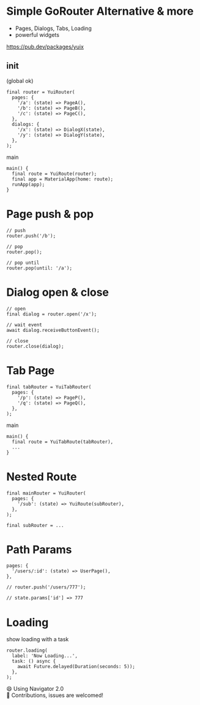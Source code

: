 # Simple GoRouter Alternative & more

- Pages, Dialogs, Tabs, Loading
- powerful widgets

https://pub.dev/packages/yuix

## init

(global ok)

```
final router = YuiRouter(
  pages: {
    '/a': (state) => PageA(),
    '/b': (state) => PageB(),
    '/c': (state) => PageC(),
  },
  dialogs: {
    '/x': (state) => DialogX(state),
    '/y': (state) => DialogY(state),
  },
);
```

main

```
main() {
  final route = YuiRoute(router);
  final app = MaterialApp(home: route);
  runApp(app);
}
```

# Page push & pop

```
// push
router.push('/b');

// pop
router.pop();

// pop until
router.pop(until: '/a');
```

# Dialog open & close

```
// open
final dialog = router.open('/x');

// wait event
await dialog.receiveButtonEvent();

// close
router.close(dialog);
```

# Tab Page


```
final tabRouter = YuiTabRouter(
  pages: {
    '/p': (state) => PageP(),
    '/q': (state) => PageQ(),
  },
);
```

main

```
main() {
  final route = YuiTabRoute(tabRouter),
  ...
}
```

# Nested Route

```
final mainRouter = YuiRouter(
  pages: {
    '/sub': (state) => YuiRoute(subRouter),
  },
);

final subRouter = ...
```

# Path Params

```
pages: {
  '/users/:id': (state) => UserPage(),
},

// router.push('/users/777');

// state.params['id'] => 777
```

# Loading

show loading with a task

```
router.loading(
  label: 'Now Loading...',
  task: () async {
    await Future.delayed(Duration(seconds: 5));
  },
);
```

😄 Using Navigator 2.0\
🎉 Contributions, issues are welcomed!
